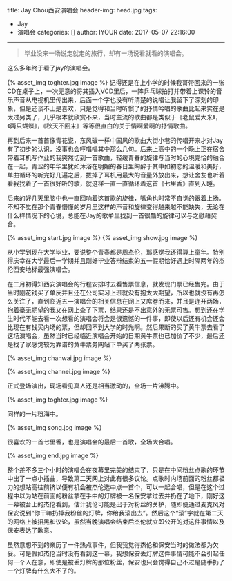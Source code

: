 title: Jay Chou西安演唱会
header-img: head.jpg
tags:
  - Jay
  - 演唱会
categories: []
author: IYOUR
date: 2017-05-07 22:16:00
---
> 毕业没来一场说走就走的旅行，却有一场说看就看的演唱会。


这么多年终于看了jay的演唱会。


{% asset_img toghter.jpg image %}
记得还是在上小学的时候我哥带回来的一张CD在桌子上，一次无意的将其插入VCD里后，一阵乒乓球拍打并带着上课铃的音乐声音从电视机里传出来，后面一个字也没有听清楚的说唱让我留下了深刻的印象，但是还谈不上是喜欢，只是觉得和当时听惯了的抒情吟唱的歌曲比起来实在是太过另类了，几乎根本就欣赏不来，当时主流的歌曲都是类似于《老鼠爱大米》，《两只蝴蝶》，《秋天不回来》等等很直白的关于情啊爱啊的抒情歌曲。

再到后来一首首像青花瓷，东风破一样中国风的歌曲大街小巷的传唱开来才对Jay有了初步的认识，没事也会哼唱唱其中那么几句。后来上高中的一个晚上正在宿舍带着耳机写作业的我突然切到一首歌曲，轻缓青春的旋律与当时的心境完恰的融合在一起，青涩的年华里犹如沐浴在明媚的春日里陶醉于其中如初恋的温暖和美好，单曲循环的听完好几遍之后，拔掉了耳机用最大的音量外放出来，想让舍友也听着看我找着了一首很好听的歌，就这样一直一直循环着这首《七里香》直到入睡。

后来的好几天里脑中也一直回响着这首歌的旋律，嘴角也时常不自觉的跟着上扬。不知不觉在那个青春懵懂的岁月里这样的声音和旋律变得越来越不能缺失，无论在什么样情况下的心境，总能在Jay的歌单里找到一首很酷的旋律可以与之慰藉契合。

{% asset_img start.jpg image %}
{% asset_img show.jpg image %}

从小学到现在大学毕业，要说整个青春都是周杰伦，那感觉我还得算上童年。特别得庆幸在大学最后一学期并且刚好毕业答辩结束的五一假期恰好遇上时隔两年的杰伦西安地标最强演唱会。

在二月初得知西安演唱会的行程安排时去看售票信息，就发现门票已经售完。由于当时刚花钱买了单反并且还在公司实习上班就没有抱太大期望，所以也就没有再怎么关注了，直到临近五一演唱会的相关信息在网上又席卷而来，并且是连开两场，抱着毫无期望的我又在网上查了下票，结果还是不出意外的无票可售。想到还在学生时代不能去看一次想看的演唱会将会是很遗憾的一件事，即使以后还有机会还会比现在有钱买内场的票，但却回不到大学的时光啊。然后果断的买了黄牛票去看了这场演唱会，虽然当时已经临近演唱会开始的日期黄牛票也已加价了不少，最后还是找了家感觉较为靠谱的黄牛票务网站下单买了两张票。

{% asset_img chanwai.jpg image %}

{% asset_img channei.jpg image %}


正式登场演出，现场看见真人还是相当激动的，全场一片沸腾中。

{% asset_img toghter.jpg image %}

同样的一片粉海中。

{% asset_img song.jpg image %}

很喜欢的一首七里香，也是演唱会的最后一首歌，全场大合唱。

{% asset_img end.jpg image %}

整个差不多三个小时的演唱会在夜幕里完美的结束了，只是在中间粉丝点歌的环节中出了一点小插曲，导致第二天网上对此有很多议论。点歌时内场前面的粉丝都极力的想站高往前挤以便有机会被杰伦选中点一首个，可以一起合唱，但是在这个过程中以为站在前面的粉丝拿在手中的灯牌被一名保安拿过去并扔在了地下，刚好这一幕被台上的杰伦看到，估计我伦可能是出于对粉丝的关护，随即便通过麦克风对保安说到“你干嘛扔掉我粉丝的灯牌，你给我滚出去”。然后这个“滚”字就在第二天的网络上被招黑和议论，虽然当晚演唱会结束后杰伦就立即公开的对这件事情以及保安表达了歉意。

虽然意想不到的亲历了一件热点事件，但我我觉得杰伦和保安当时的做法都为欠妥。可是假如杰伦当时没有看到这一幕，我想保安丢灯牌这件事情可能不会引起任何一个人在意，即使是被丢灯牌的那位粉丝，保安也只会觉得自己不过是随手扔了一个灯牌有什么大不了的。